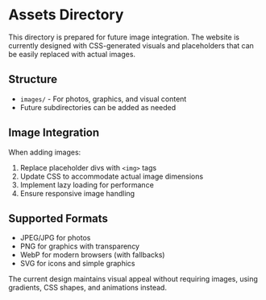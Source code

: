 # Assets Directory

This directory is prepared for future image integration. The website is currently designed with CSS-generated visuals and placeholders that can be easily replaced with actual images.

## Structure
- `images/` - For photos, graphics, and visual content
- Future subdirectories can be added as needed

## Image Integration
When adding images:
1. Replace placeholder divs with `<img>` tags
2. Update CSS to accommodate actual image dimensions
3. Implement lazy loading for performance
4. Ensure responsive image handling

## Supported Formats
- JPEG/JPG for photos
- PNG for graphics with transparency
- WebP for modern browsers (with fallbacks)
- SVG for icons and simple graphics

The current design maintains visual appeal without requiring images, using gradients, CSS shapes, and animations instead.